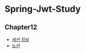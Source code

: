 # Spring-Jwt-Study

## Chapter12
- [세션 정보](https://www.youtube.com/watch?v=Y1p6bVrRExs&list=PLJkjrxxiBSFCcOjy0AAVGNtIa08VLk1EJ&index=13&ab_channel=%EA%B0%9C%EB%B0%9C%EC%9E%90%EC%9C%A0%EB%AF%B8)<br>
- [노션](https://substantial-park-a17.notion.site/12-10980c07034f40dfade9702d78f89d75)

